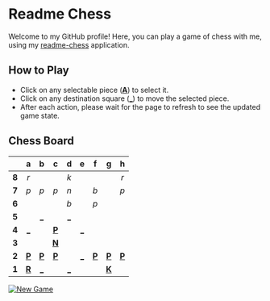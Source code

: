 # Readme Chess

Welcome to my GitHub profile! Here, you can play a game of chess with me, using my [readme-chess](https://github.com/grim-kalman/readme-chess) application.

## How to Play

- Click on any selectable piece ([**A**]()) to select it.
- Click on any destination square ([**_**]()) to move the selected piece.
- After each action, please wait for the page to refresh to see the updated game state.

## Chess Board
|     |  a  |  b  |  c  |  d  |  e  |  f  |  g  |  h  |
|:---:|:---:|:---:|:---:|:---:|:---:|:---:|:---:|:---:|
|  **8**  |  _r_  |     |     |  _k_  |     |     |     |  _r_  |
|  **7**  |  _p_  |  _p_  |  _p_  |  _n_  |     |  _b_  |     |  _p_  |
|  **6**  |     |     |     |  _b_  |     |  _p_  |     |     |
|  **5**  |     |  [_](https://rust-readme-chess.duckdns.org/play?mv=c3b5)  |     |  [_](https://rust-readme-chess.duckdns.org/play?mv=c3d5)  |     |     |     |     |
|  **4**  |  [_](https://rust-readme-chess.duckdns.org/play?mv=c3a4)  |     |  [**P**](https://rust-readme-chess.duckdns.org/select?square=c4)  |     |  [_](https://rust-readme-chess.duckdns.org/play?mv=c3e4)  |     |     |     |
|  **3**  |     |     |  [**N**](https://rust-readme-chess.duckdns.org/select?square=c3)  |     |     |     |     |     |
|  **2**  |  [**P**](https://rust-readme-chess.duckdns.org/select?square=a2)  |  [**P**](https://rust-readme-chess.duckdns.org/select?square=b2)  |  [**P**](https://github.com/grim-kalman)  |     |  [_](https://rust-readme-chess.duckdns.org/play?mv=c3e2)  |  [**P**](https://rust-readme-chess.duckdns.org/select?square=f2)  |  [**P**](https://rust-readme-chess.duckdns.org/select?square=g2)  |  [**P**](https://rust-readme-chess.duckdns.org/select?square=h2)  |
|  **1**  |  [**R**](https://rust-readme-chess.duckdns.org/select?square=a1)  |  [_](https://rust-readme-chess.duckdns.org/play?mv=c3b1)  |     |  [_](https://rust-readme-chess.duckdns.org/play?mv=c3d1)  |     |     |  [**K**](https://rust-readme-chess.duckdns.org/select?square=g1)  |     |

[![New Game](https://img.shields.io/badge/New_Game-4CAF50)](https://rust-readme-chess.duckdns.org/new)
